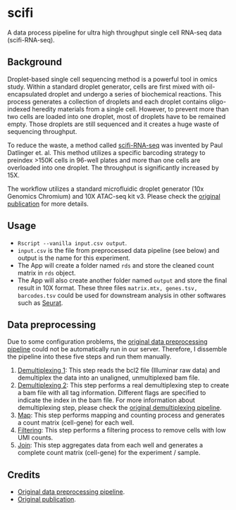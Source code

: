 # scifi

A data process pipeline for ultra high throughput single cell RNA-seq data (scifi-RNA-seq).

## Background

Droplet-based single cell sequencing method is a powerful tool in omics study. Within a standard droplet generator, cells are first mixed with oil-encapsulated droplet and undergo a series of biochemical reactions. This process generates a collection of droplets and each droplet contains oligo-indexed heredity materials from a single cell. However, to prevent more than two cells are loaded into one droplet, most of droplets have to be remained empty. Those droplets are still sequenced and it creates a huge waste of sequencing throughput.

To reduce the waste, a method called [scifi-RNA-seq](https://www.nature.com/articles/s41592-021-01153-z) was invented by Paul Datlinger et. al. This method utilizes a specific barcoding strategy to preindex >150K cells in 96-well plates and more than one cells are overloaded into one droplet. The throughput is significantly increased by 15X.

The workflow utilizes a standard microfluidic droplet generator (10x Genomics Chromium) and 10X ATAC-seq kit v3. Please check the [original publication](https://www.nature.com/articles/s41592-021-01153-z) for more details.

## Usage

- `Rscript --vanilla input.csv output`.
- `input.csv` is the file from preprocessed data pipeline (see below) and output is the name for this experiment.
- The App will create a folder named `rds` and store the cleaned count matrix in `rds` object.
- The App will also create another folder named `output` and store the final result in 10X format. These three files `matrix.mtx, genes.tsv, barcodes.tsv` could be used for downstream analysis in other softwares such as [Seurat](https://satijalab.org/seurat/articles/get_started.html).

## Data preprocessing

Due to some configuration problems, the [original data preprocessing pipeline](https://github.com/epigen/scifiRNA-seq) could not be automatically run in our server. Therefore, I dissemble the pipeline into these five steps and run them manually.

1. [Demultiplexing 1](./script/demultiplexing_1.sh): This step reads the bcl2 file (Illuminar raw data) and demultiplex the data into an unaligned, unmultiplexed bam file.
2. [Demultiplexing 2](./script/demultiplexing_2.sh): This step performs a real demultiplexing step to create a bam file with all tag information. Different flags are specified to indicate the index in the bam file. For more information about demultiplexing step, please check the [original demultiplexing pipeline](https://github.com/epigen/scifiRNA-seq/blob/main/demultiplexing_guide.rst).
3. [Map](./script/scifi_map.sh): This step performs mapping and counting process and generates a count matrix (cell-gene) for each well.
4. [Filtering](./script/scifi_filter.sh): This step performs a filtering process to remove cells with low UMI counts.
5. [Join](./script/scifi_join.sh): This step aggregates data from each well and generates a complete count matrix (cell-gene) for the experiment / sample.

## Credits

- [Original data preprocessing pipeline](https://github.com/epigen/scifiRNA-seq).
- [Original publication](https://www.nature.com/articles/s41592-021-01153-z).
